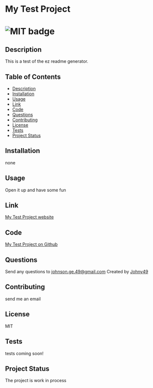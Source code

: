 # My Test Project

# ![MIT badge](https://img.shields.io/badge/license-MIT-green)

## Description 
This is a test of the ez readme generator.

## Table of Contents
* [Description](#description)
* [Installation](#installation)
* [Usage](#usage)
* [Link](#link) 
* [Code](#code)
* [Questions](#questions)
* [Contributing](#contributing)
* [License](#license)
* [Tests](#tests)
* [Project Status](#project-status)

## Installation
none

## Usage
Open it up and have some fun

## Link
[My Test Project website](none)

## Code
[My Test Project on Github](https://www.github.com/johny49/test-repo)

## Questions
Send any questions to johnson.ge.49@gmail.com
Created by [Johny49](https://github.com/Johny49/)

## Contributing
send me an email

## License
MIT

## Tests
tests coming soon!

## Project Status
The project is work in process
